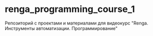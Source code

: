 # renga_programming_course_1
Репозиторий с проектами и материалами для видеокурс "Renga. Инструменты автоматизации. Программирование"
